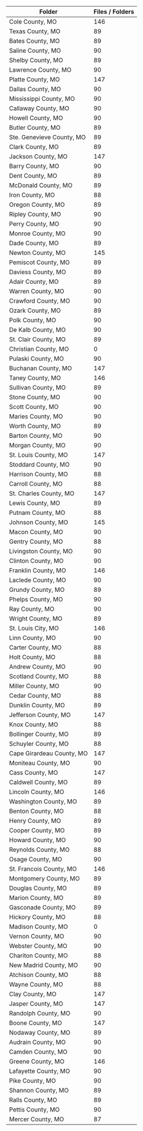 | Folder                    |   Files / Folders |
|---------------------------|-------------------|
| Cole County, MO           |               146 |
| Texas County, MO          |                89 |
| Bates County, MO          |                89 |
| Saline County, MO         |                90 |
| Shelby County, MO         |                89 |
| Lawrence County, MO       |                90 |
| Platte County, MO         |               147 |
| Dallas County, MO         |                90 |
| Mississippi County, MO    |                90 |
| Callaway County, MO       |                90 |
| Howell County, MO         |                90 |
| Butler County, MO         |                89 |
| Ste. Genevieve County, MO |                89 |
| Clark County, MO          |                89 |
| Jackson County, MO        |               147 |
| Barry County, MO          |                90 |
| Dent County, MO           |                89 |
| McDonald County, MO       |                89 |
| Iron County, MO           |                88 |
| Oregon County, MO         |                89 |
| Ripley County, MO         |                90 |
| Perry County, MO          |                90 |
| Monroe County, MO         |                90 |
| Dade County, MO           |                89 |
| Newton County, MO         |               145 |
| Pemiscot County, MO       |                89 |
| Daviess County, MO        |                89 |
| Adair County, MO          |                89 |
| Warren County, MO         |                90 |
| Crawford County, MO       |                90 |
| Ozark County, MO          |                89 |
| Polk County, MO           |                90 |
| De Kalb County, MO        |                90 |
| St. Clair County, MO      |                89 |
| Christian County, MO      |                 0 |
| Pulaski County, MO        |                90 |
| Buchanan County, MO       |               147 |
| Taney County, MO          |               146 |
| Sullivan County, MO       |                89 |
| Stone County, MO          |                90 |
| Scott County, MO          |                90 |
| Maries County, MO         |                90 |
| Worth County, MO          |                89 |
| Barton County, MO         |                90 |
| Morgan County, MO         |                90 |
| St. Louis County, MO      |               147 |
| Stoddard County, MO       |                90 |
| Harrison County, MO       |                88 |
| Carroll County, MO        |                88 |
| St. Charles County, MO    |               147 |
| Lewis County, MO          |                89 |
| Putnam County, MO         |                88 |
| Johnson County, MO        |               145 |
| Macon County, MO          |                90 |
| Gentry County, MO         |                88 |
| Livingston County, MO     |                90 |
| Clinton County, MO        |                90 |
| Franklin County, MO       |               146 |
| Laclede County, MO        |                90 |
| Grundy County, MO         |                89 |
| Phelps County, MO         |                90 |
| Ray County, MO            |                90 |
| Wright County, MO         |                89 |
| St. Louis City, MO        |               146 |
| Linn County, MO           |                90 |
| Carter County, MO         |                88 |
| Holt County, MO           |                88 |
| Andrew County, MO         |                90 |
| Scotland County, MO       |                88 |
| Miller County, MO         |                90 |
| Cedar County, MO          |                88 |
| Dunklin County, MO        |                89 |
| Jefferson County, MO      |               147 |
| Knox County, MO           |                88 |
| Bollinger County, MO      |                89 |
| Schuyler County, MO       |                88 |
| Cape Girardeau County, MO |               147 |
| Moniteau County, MO       |                90 |
| Cass County, MO           |               147 |
| Caldwell County, MO       |                89 |
| Lincoln County, MO        |               146 |
| Washington County, MO     |                89 |
| Benton County, MO         |                88 |
| Henry County, MO          |                89 |
| Cooper County, MO         |                89 |
| Howard County, MO         |                90 |
| Reynolds County, MO       |                88 |
| Osage County, MO          |                90 |
| St. Francois County, MO   |               146 |
| Montgomery County, MO     |                89 |
| Douglas County, MO        |                89 |
| Marion County, MO         |                89 |
| Gasconade County, MO      |                89 |
| Hickory County, MO        |                88 |
| Madison County, MO        |                 0 |
| Vernon County, MO         |                90 |
| Webster County, MO        |                90 |
| Chariton County, MO       |                88 |
| New Madrid County, MO     |                90 |
| Atchison County, MO       |                88 |
| Wayne County, MO          |                88 |
| Clay County, MO           |               147 |
| Jasper County, MO         |               147 |
| Randolph County, MO       |                90 |
| Boone County, MO          |               147 |
| Nodaway County, MO        |                89 |
| Audrain County, MO        |                90 |
| Camden County, MO         |                90 |
| Greene County, MO         |               146 |
| Lafayette County, MO      |                90 |
| Pike County, MO           |                90 |
| Shannon County, MO        |                89 |
| Ralls County, MO          |                89 |
| Pettis County, MO         |                90 |
| Mercer County, MO         |                87 |